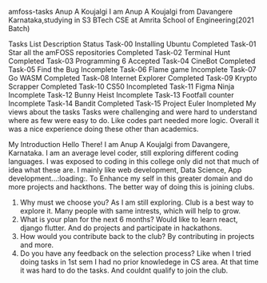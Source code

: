 amfoss-tasks
Anup A Koujalgi
I am Anup A Koujalgi from Davangere Karnataka,studying in S3 BTech CSE at Amrita School of Engineering(2021 Batch)

Tasks List	Description	Status
Task-00	Installing Ubuntu	Completed
Task-01	Star all the amFOSS repositories	Completed
Task-02	Terminal Hunt	Completed
Task-03	Programming	6 Accepted
Task-04	CineBot	Completed
Task-05	Find the Bug	Incomplete
Task-06	Flame game	Incomplete
Task-07	Go WASM	Completed
Task-08	Internet Explorer	Completed
Task-09	Krypto Scrapper	Completed
Task-10	CS50	Incompleted
Task-11	Figma Ninja	Incomplete
Task-12	Bunny Heist	Incomplete
Task-13	Footfall counter	Incomplete
Task-14	Bandit	Completed
Task-15	Project Euler	Inompleted
My views about the tasks
Tasks were challenging and were hard to understand where as few were easy to do. Like codes part needed more logic. Overall it was a nice experience doing these other than academics.

My Introduction
Hello There! I am Anup A Koujalgi from Davangere, Karnataka. I am an average level coder, still exploring different coding languages. I was exposed to coding in this college only did not that much of idea what these are. I mainly like web development, Data Science, App development...:loading:. To Enhance my self in this greater domain and do more projects and hackthons. The better way of doing this is joining clubs.

1. Why must we choose you?
	As I am still exploring. Club is a best way to explore it.
	Many people with same intrests, which will help to grow.
2. What is your plan for the next 6 months?
	Would like to learn react, django flutter.
	And do projects and participate in hackathons.
3. How would you contribute back to the club?
	By contributing in projects and more.
4. Do you have any feedback on the selection process?
	Like when I tried doing tasks in 1st sem I had no prior knowledege in 
	CS area.
	At that time it was hard to do the tasks. And couldnt qualify to join the 
	club.

